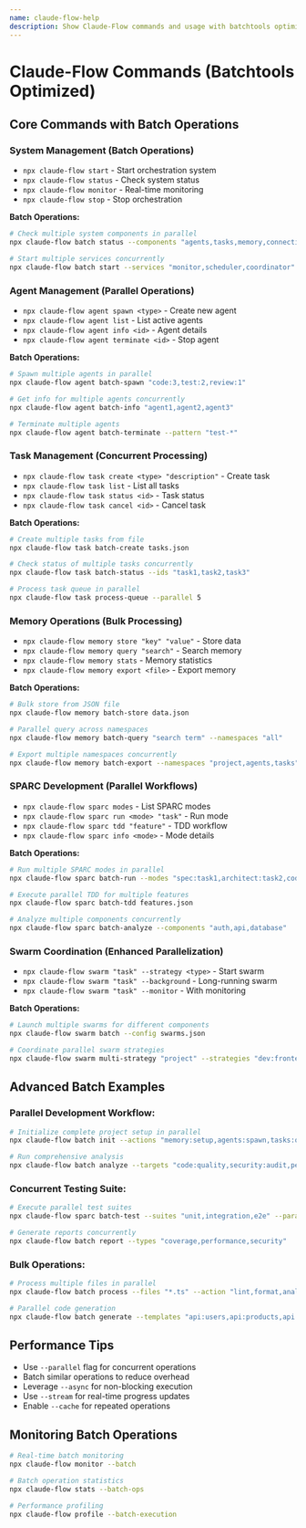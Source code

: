 ```yaml
---
name: claude-flow-help
description: Show Claude-Flow commands and usage with batchtools optimization
---
```


# Claude-Flow Commands (Batchtools Optimized)

## Core Commands with Batch Operations

### System Management (Batch Operations)
- `npx claude-flow start` - Start orchestration system
- `npx claude-flow status` - Check system status
- `npx claude-flow monitor` - Real-time monitoring
- `npx claude-flow stop` - Stop orchestration

**Batch Operations:**
```bash
# Check multiple system components in parallel
npx claude-flow batch status --components "agents,tasks,memory,connections"

# Start multiple services concurrently
npx claude-flow batch start --services "monitor,scheduler,coordinator"
```

### Agent Management (Parallel Operations)
- `npx claude-flow agent spawn <type>` - Create new agent
- `npx claude-flow agent list` - List active agents
- `npx claude-flow agent info <id>` - Agent details
- `npx claude-flow agent terminate <id>` - Stop agent

**Batch Operations:**
```bash
# Spawn multiple agents in parallel
npx claude-flow agent batch-spawn "code:3,test:2,review:1"

# Get info for multiple agents concurrently
npx claude-flow agent batch-info "agent1,agent2,agent3"

# Terminate multiple agents
npx claude-flow agent batch-terminate --pattern "test-*"
```

### Task Management (Concurrent Processing)
- `npx claude-flow task create <type> "description"` - Create task
- `npx claude-flow task list` - List all tasks
- `npx claude-flow task status <id>` - Task status
- `npx claude-flow task cancel <id>` - Cancel task

**Batch Operations:**
```bash
# Create multiple tasks from file
npx claude-flow task batch-create tasks.json

# Check status of multiple tasks concurrently
npx claude-flow task batch-status --ids "task1,task2,task3"

# Process task queue in parallel
npx claude-flow task process-queue --parallel 5
```

### Memory Operations (Bulk Processing)
- `npx claude-flow memory store "key" "value"` - Store data
- `npx claude-flow memory query "search"` - Search memory
- `npx claude-flow memory stats` - Memory statistics
- `npx claude-flow memory export <file>` - Export memory

**Batch Operations:**
```bash
# Bulk store from JSON file
npx claude-flow memory batch-store data.json

# Parallel query across namespaces
npx claude-flow memory batch-query "search term" --namespaces "all"

# Export multiple namespaces concurrently
npx claude-flow memory batch-export --namespaces "project,agents,tasks"
```

### SPARC Development (Parallel Workflows)
- `npx claude-flow sparc modes` - List SPARC modes
- `npx claude-flow sparc run <mode> "task"` - Run mode
- `npx claude-flow sparc tdd "feature"` - TDD workflow
- `npx claude-flow sparc info <mode>` - Mode details

**Batch Operations:**
```bash
# Run multiple SPARC modes in parallel
npx claude-flow sparc batch-run --modes "spec:task1,architect:task2,code:task3"

# Execute parallel TDD for multiple features
npx claude-flow sparc batch-tdd features.json

# Analyze multiple components concurrently
npx claude-flow sparc batch-analyze --components "auth,api,database"
```

### Swarm Coordination (Enhanced Parallelization)
- `npx claude-flow swarm "task" --strategy <type>` - Start swarm
- `npx claude-flow swarm "task" --background` - Long-running swarm
- `npx claude-flow swarm "task" --monitor` - With monitoring

**Batch Operations:**
```bash
# Launch multiple swarms for different components
npx claude-flow swarm batch --config swarms.json

# Coordinate parallel swarm strategies
npx claude-flow swarm multi-strategy "project" --strategies "dev:frontend,test:backend,docs:api"
```

## Advanced Batch Examples

### Parallel Development Workflow:
```bash
# Initialize complete project setup in parallel
npx claude-flow batch init --actions "memory:setup,agents:spawn,tasks:queue"

# Run comprehensive analysis
npx claude-flow batch analyze --targets "code:quality,security:audit,performance:profile"
```

### Concurrent Testing Suite:
```bash
# Execute parallel test suites
npx claude-flow sparc batch-test --suites "unit,integration,e2e" --parallel

# Generate reports concurrently
npx claude-flow batch report --types "coverage,performance,security"
```

### Bulk Operations:
```bash
# Process multiple files in parallel
npx claude-flow batch process --files "*.ts" --action "lint,format,analyze"

# Parallel code generation
npx claude-flow batch generate --templates "api:users,api:products,api:orders"
```

## Performance Tips
- Use `--parallel` flag for concurrent operations
- Batch similar operations to reduce overhead
- Leverage `--async` for non-blocking execution
- Use `--stream` for real-time progress updates
- Enable `--cache` for repeated operations

## Monitoring Batch Operations
```bash
# Real-time batch monitoring
npx claude-flow monitor --batch

# Batch operation statistics
npx claude-flow stats --batch-ops

# Performance profiling
npx claude-flow profile --batch-execution
```